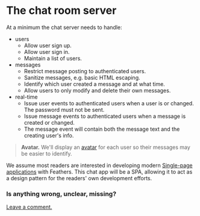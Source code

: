 # The chat room server

At a minimum the chat server needs to handle:

- users
    - Allow user sign up.
    - Allow user sign in.
    - Maintain a list of users.
- messages
    - Restrict message posting to authenticated users.
    - Sanitize messages, e.g. basic HTML escaping.
    - Identify which user created a message and at what time.
    - Allow users to only modify and delete their own messages.
- real-time
    - Issue user events to authenticated users when a user is  or changed.
    The password must not be sent.
    - Issue message events to authenticated users when a message is created or changed.
    - The message event will contain both the message text and the creating user's info.

> **Avatar.** We'll display an
[avatar](http://techterms.com/definition/avatar)
for each user so their messages may be easier to identify.

We assume most readers are interested in developing modern
[Single-page applications](https://en.wikipedia.org/wiki/Single-page_application)
with Feathers. This chat app will be a SPA, allowing it to act as a design pattern 
for the readers' own development efforts.

### Is anything wrong, unclear, missing?
[Leave a comment.](https://github.com/feathersjs/feathers-guide/issues/new?title=Comment:Chat-Server-Readme&body=Comment:Chat-Server-Readme)
